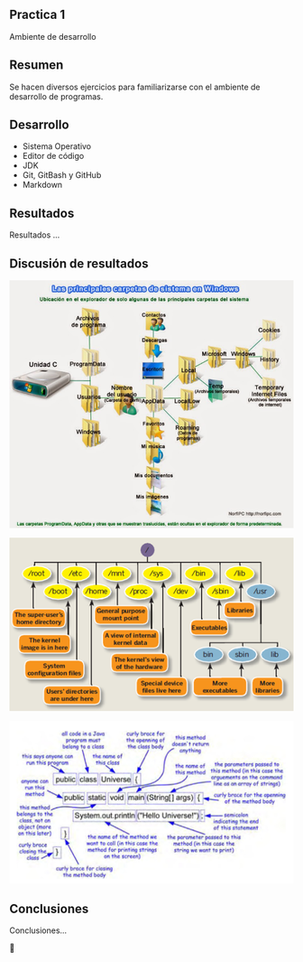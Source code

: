 ## Practica 1

Ambiente de desarrollo

## Resumen

Se hacen diversos ejercicios para familiarizarse con el ambiente de desarrollo de programas.

## Desarrollo

- Sistema Operativo
- Editor de código
- JDK
- Git, GitBash y GitHub
- Markdown

## Resultados

Resultados ...

## Discusión de resultados

![filesystemWin](./imgs/filesystemWin.jpg "filesystemWin")

![filesystemLinux](./imgs/filesystemLinux.png "filesystemLinux")

![Universe](./imgs/Universe.jpg "Universe")


## Conclusiones

Conclusiones...


:rocket:


